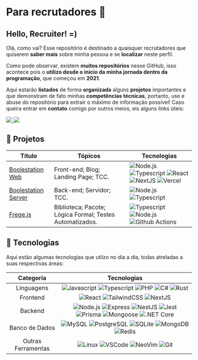 # Para recrutadores 💜


## Hello, Recruiter! =)
Olá, como vai? Esse repositório é destinado a quaisquer recrutadores que quiserem **saber mais** sobre minha pessoa e se **localizar** neste perfil.

Como pode observar, existem **muitos repositórios** nesse GitHub, isso acontece pois o **utilizo desde o início da minha jornada dentro da programação**, que começou em **2021**. 

Aqui estarão **listados** de forma **organizada** alguns **projetos** importantes e que demonstram de fato minhas **competências técnicas**, portanto, use e abuse do repositório para extrair o máximo de informação possível! Caso queira entrar em **contato** comigo por outros meios, eis alguns links úteis:

<a href="https://www.linkedin.com/in/lucapoe" target="_blank">
<img src="https://img.shields.io/badge/-LinkedIn-%23000000?style=for-the-badge&logo=linkedin&logoColor=white"/>
</a>
<a href = "mailto:luca1901p@gmail.com"> <img src="https://img.shields.io/badge/-Gmail-%23000000?style=for-the-badge&logo=gmail&logoColor=white" target="_blank"></a>


## 👀 Projetos
| Título | Tópicos | Tecnologias |
|--|---------------------------------------------------|--|
|[Boolestation Web](https://github.com/etec-sa/boolestation-web) | Front-end; Blog; Landing Page; TCC. | ![Node.js](https://img.shields.io/badge/-Node.js-000?&logo=node.js) ![Typescript](https://img.shields.io/badge/-Typescript-000?&logo=typescript) ![React](https://img.shields.io/badge/-React-000?&logo=React) ![NextJS](https://img.shields.io/badge/-NextJS-000?&logo=Next.js) ![Vercel](https://img.shields.io/badge/-Vercel-000?&logo=vercel)|
| [Boolestation Server](https://github.com/etec-sa/boolestation-server) | Back-end; Servidor; TCC. |  ![Node.js](https://img.shields.io/badge/-Node.js-000?&logo=node.js) ![Typescript](https://img.shields.io/badge/-Typescript-000?&logo=typescript)|
 | [Frege.js](https://github.com/etec-sa/frege)| Biblioteca; Pacote; Lógica Formal; Testes Automatizados. | ![Typescript](https://img.shields.io/badge/-Typescript-000?&logo=typescript)  ![Node.js](https://img.shields.io/badge/-Node.js-000?&logo=node.js) ![Github Actions](https://img.shields.io/badge/Github%20Actions-000?&logo=github)|



## 🚀 Tecnologias

Aqui estão algumas tecnologias que utilzo no dia a dia, todas atreladas a suas respectivas áreas:
<br>

|   Categoria  |            Tecnologias             |
|:------------:|:----------------------------------:|
|   Linguagens  | ![Javascript](https://img.shields.io/badge/-Javascript-000?&logo=javascript) ![Typescript](https://img.shields.io/badge/-Typescript-000?&logo=typescript) ![PHP](https://img.shields.io/badge/-PHP-000?&logo=php) ![C#](https://img.shields.io/badge/-CSharp-000?&logo=csharp) ![Rust](https://img.shields.io/badge/-Rust-000?&logo=rust)
|   Frontend    |    ![React](https://img.shields.io/badge/-React-000?&logo=React) ![TailwindCSS](https://img.shields.io/badge/Tailwind_CSS-000?&logo=tailwind-css) ![NextJS](https://img.shields.io/badge/-NextJS-000?&logo=Next.js)|
|   Backend   | ![Node.js](https://img.shields.io/badge/-Node.js-000?&logo=node.js) ![Express](https://img.shields.io/badge/-Express-000?&logo=express) ![NestJS](https://img.shields.io/badge/-Nest.js-000?&logo=nestjs) ![Jest](https://img.shields.io/badge/-Jest-000?&logo=jest) ![Prisma](https://img.shields.io/badge/-Prisma-000?&logo=prisma) ![Mongoose](https://img.shields.io/badge/-Mongoose-000?&logo=mongoose) ![.NET Core](https://img.shields.io/badge/-.NET%20Core-000?&logo=.net)|
|   Banco de Dados    | ![MySQL](https://img.shields.io/badge/-MySQL-000?&logo=mysql) ![PostgreSQL](https://img.shields.io/badge/-PostgreSQL-000?&logo=postgresql) ![SQLite](https://img.shields.io/badge/-SQLite-000?&logo=sqlite) ![MongoDB](https://img.shields.io/badge/-MongoDB-000?&logo=mongodb) ![Redis](https://img.shields.io/badge/Redis-000?&logo=redis) |
| Outras Ferramentas |![Linux](https://img.shields.io/badge/Linux-000?&logo=archlinux) ![VSCode](https://img.shields.io/badge/VSCode-000?&logo=visualstudiocode) ![NeoVim](https://img.shields.io/badge/Neovim-000?&logo=neovim) ![Git](https://img.shields.io/badge/Git-000?&logo=git) | 


